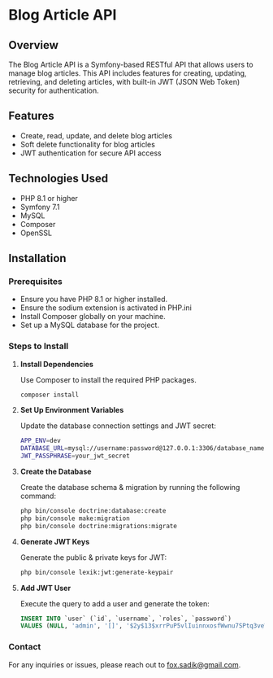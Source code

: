# Blog Article API

## Overview

The Blog Article API is a Symfony-based RESTful API that allows users to manage blog articles. This API includes features for creating, updating, retrieving, and deleting articles, with built-in JWT (JSON Web Token) security for authentication.

## Features

- Create, read, update, and delete blog articles
- Soft delete functionality for blog articles
- JWT authentication for secure API access

## Technologies Used

- PHP 8.1 or higher
- Symfony 7.1
- MySQL
- Composer
- OpenSSL

## Installation

### Prerequisites

- Ensure you have PHP 8.1 or higher installed.
- Ensure the sodium extension is activated in PHP.ini
- Install Composer globally on your machine.
- Set up a MySQL database for the project.

### Steps to Install

1. **Install Dependencies**

   Use Composer to install the required PHP packages.

   ```bash
   composer install
   ```

2. **Set Up Environment Variables**

   Update the database connection settings and JWT secret:

   ```bash
   APP_ENV=dev
   DATABASE_URL=mysql://username:password@127.0.0.1:3306/database_name
   JWT_PASSPHRASE=your_jwt_secret
   ```

3. **Create the Database**

   Create the database schema & migration by running the following command:

   ```bash
   php bin/console doctrine:database:create
   php bin/console make:migration
   php bin/console doctrine:migrations:migrate
   ```

4. **Generate JWT Keys**

   Generate the public & private keys for JWT:

   ```bash
   php bin/console lexik:jwt:generate-keypair
   ```

5. **Add JWT User**

   Execute the query to add a user and generate the token:

   ```sql
   INSERT INTO `user` (`id`, `username`, `roles`, `password`)
   VALUES (NULL, 'admin', '[]', '$2y$13$xrrPuP5vlIuinnxosfWwnu7SPtq3veWjm6vZZ1MxvtJkaXCQxcke2');
   ```

### Contact

For any inquiries or issues, please reach out to fox.sadik@gmail.com.
